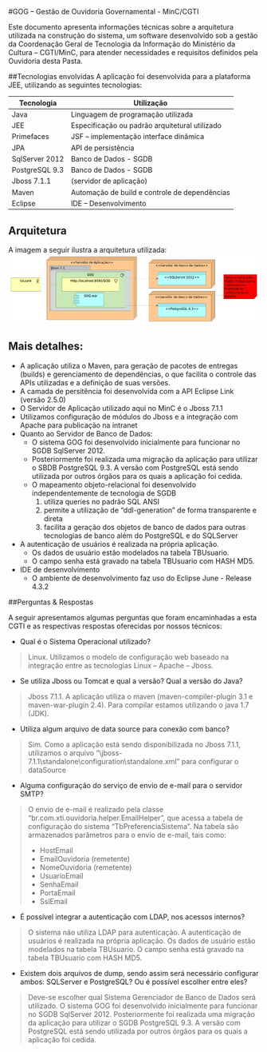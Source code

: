 #GOG – Gestão de Ouvidoria Governamental - MinC/CGTI

Este documento apresenta informações técnicas sobre a arquitetura utilizada na construção do sistema, um software desenvolvido sob a gestão da Coordenação Geral de Tecnologia da Informação do Ministério da Cultura – CGTI/MinC, para atender necessidades e requisitos definidos pela Ouvidoria desta Pasta.

##Tecnologias envolvidas
A aplicação foi desenvolvida para a plataforma JEE, utilizando as seguintes tecnologias:

Tecnologia | Utilização
---------- | -----------
Java | Linguagem de programação utilizada
JEE | Especificação ou padrão arquitetural utilizado 
Primefaces | JSF – implementação interface dinâmica 
JPA | API de persistência
SqlServer 2012 | Banco de Dados - SGDB
PostgreSQL 9.3 | Banco de Dados - SGDB
Jboss 7.1.1 | (servidor de aplicação)
Maven | Automação de build e controle de dependências 
Eclipse | IDE – Desenvolvimento 

## Arquitetura
A imagem a seguir ilustra a arquitetura utilizada:
![Arquitetura simplificada](/documentacao/ArquiteturaGOG.jpg)


## Mais detalhes:

* A aplicação utiliza o Maven, para geração de pacotes de entregas (builds) e gerenciamento de dependências, o que facilita o controle das APIs utilizadas e a definição de suas versões.
* A camada de persitência foi desenvolvida com a API Eclipse Link (versão 2.5.0)
* O Servidor de Aplicação utilizado aqui no MinC é o Jboss 7.1.1 
* Utilizamos configuração de módulos do Jboss e a integração com Apache para publicação na intranet
* Quanto ao Servidor de Banco de Dados:
  * O sistema GOG foi desenvolvido inicialmente para funcionar no SGDB SqlServer 2012.
  * Posteriormente foi realizada uma migração da aplicação para utilizar o SBDB PostgreSQL 9.3. A versão com PostgreSQL está sendo utilizada por outros órgãos para os quais a aplicação foi cedida.
  * O mapeamento objeto-relacional foi desenvolvido independentemente de tecnologia de SGDB
    1. utiliza queries no padrão SQL ANSI
    2. permite a utilização de “ddl-generation” de forma transparente e direta
    3. facilita a geração dos objetos de banco de dados para outras tecnologias de banco além do PostgreSQL e do SQLServer
* A autenticação de usuários é realizada na própria aplicação. 
  * Os dados de usuário estão modelados na tabela TBUsuario. 
  * O campo senha está gravado na tabela TBUsuario com HASH MD5.
* IDE de desenvolvimento
  * O ambiente de desenvolvimento faz uso do Eclipse June - Release 4.3.2

##Perguntas & Respostas

A seguir apresentamos algumas perguntas que foram encaminhadas a esta CGTI e as respectivas respostas oferecidas por nossos técnicos:

- Qual é o Sistema Operacional utilizado?
> Linux. Utilizamos o modelo de configuração web baseado na integração entre as tecnologias Linux – Apache – Jboss.

- Se utiliza Jboss ou Tomcat e qual a versão? Qual a versão do Java?
> Jboss 7.1.1. A aplicação utiliza o maven (maven-compiler-plugin 3.1 e maven-war-plugin 2.4). Para compilar estamos utilizando o java 1.7 (JDK).

- Utiliza algum arquivo de data source para conexão com banco?
> Sim. Como a aplicação está sendo disponibilizada no Jboss 7.1.1, utilizamos o arquivo “\jboss-7.1.1\standalone\configuration\standalone.xml” para configurar o dataSource

- Alguma configuração do serviço de envio de e-mail para o servidor SMTP?
> O envio de e-mail é realizado pela classe “br.com.xti.ouvidoria.helper.EmailHelper”, que acessa a tabela de configuração do sistema “TbPreferenciaSistema”.
> Na tabela são armazenados parâmetros para o envio de e-mail, tais como:
>  * HostEmail
>  * EmailOuvidoria (remetente)
>  * NomeOuvidoria (remetente)
>  * UsuarioEmail
>  * SenhaEmail
>  * PortaEmail
>  * SslEmail

- É possível integrar a autenticação com LDAP, nos acessos internos?
>O sistema não utiliza LDAP para autenticação.
> A autenticação de usuários é realizada na própria aplicação. Os dados de usuário estão modelados na tabela TBUsuario. O campo senha está gravado na tabela TBUsuario com HASH MD5.

- Existem dois arquivos de dump, sendo assim será necessário configurar ambos: SQLServer e PostgreSQL? Ou é possível escolher entre eles?
> Deve-se escolher qual Sistema Gerenciador de Banco de Dados será utilizado.
> O sistema GOG foi desenvolvido inicialmente para funcionar no SGDB SqlServer 2012.
> Posteriormente foi realizada uma migração da aplicação para utilizar o SGDB PostgreSQL 9.3. A versão com PostgreSQL está sendo utilizada por outros órgãos para os quais a aplicação foi cedida.


